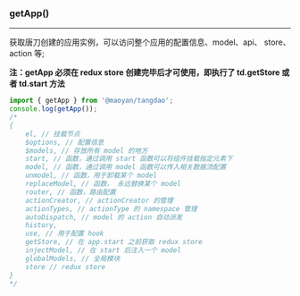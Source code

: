 ### getApp()

---

获取唐刀创建的应用实例，可以访问整个应用的配置信息、model、api、 store、action 等;

**注：getApp 必须在 redux store 创建完毕后才可使用，即执行了 td.getStore 或者 td.start 方法**

```javascript
import { getApp } from '@maoyan/tangdao';
console.log(getApp());
/*
{
    el, // 挂载节点
    $options, // 配置信息
    $models, // 存放所有 model 的地方
    start, // 函数，通过调用 start 函数可以将组件挂载指定元素下
    model, // 函数，通过调用 model 函数可以传入相关数据流配置
    unmodel, // 函数，用于卸载某个 model
    replaceModel, // 函数， 永远替换某个 model
    router, // 函数，路由配置
    actionCreator, // actionCreator 的管理
    actionTypes, // actionType 的 namespace 管理
    autoDispatch, // model 的 action 自动派发
    history,
    use, // 用于配置 hook
    getStore, // 在 app.start 之前获取 redux store
    injectModel, // 在 start 后注入一个 model
    globalModels, // 全局模块
    store // redux store
}
*/
```

